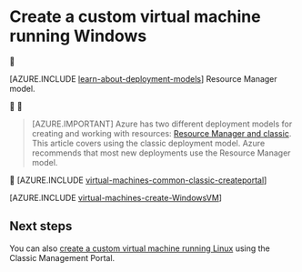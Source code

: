 <properties
	pageTitle="Create a custom Windows virtual machine | Azure"
	description="Learn how to create a custom Windows virtual machine from the Azure Classic Management Portal using the classic deployment model."
	services="virtual-machines-windows"
	documentationCenter=""
	authors="cynthn"
	manager="timlt"
	editor="tysonn"
	tags="azure-service-management"/>

<tags
	ms.service="virtual-machines-windows"
	ms.date="04/29/2016"
	wacn.date=""/>
# Create a custom virtual machine running Windows


[AZURE.INCLUDE [learn-about-deployment-models](../includes/learn-about-deployment-models-classic-include.md)] Resource Manager model.




> [AZURE.IMPORTANT] Azure has two different deployment models for creating and working with resources:  [Resource Manager and classic](/documentation/articles/resource-manager-deployment-model/).  This article covers using the classic deployment model. Azure recommends that most new deployments use the Resource Manager model.


[AZURE.INCLUDE [virtual-machines-common-classic-createportal](../includes/virtual-machines-common-classic-createportal.md)]


[AZURE.INCLUDE [virtual-machines-create-WindowsVM](../includes/virtual-machines-create-windowsvm.md)]

## Next steps

You can also [create a custom virtual machine running Linux](/documentation/articles/virtual-machines-linux-classic-createportal/) using the Classic Management Portal.